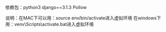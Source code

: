 依赖包：python3
       django==3.1.3
       Pollow

说明：在MAC下可以用：source env/bin/activate进入虚拟环境
     在windows下用：venv\Scripts\activate.bat进入虚拟环境